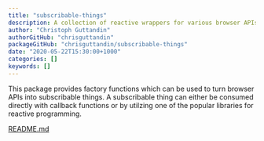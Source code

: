 ```yaml
---
title: "subscribable-things"
description: A collection of reactive wrappers for various browser APIs
author: "Christoph Guttandin"
authorGitHub: "chrisguttandin"
packageGitHub: "chrisguttandin/subscribable-things"
date: "2020-05-22T15:30:00+1000"
categories: []
keywords: []
---
```


This package provides factory functions which can be used to turn browser APIs into subscribable things. A subscribable thing can either be consumed directly with callback functions or by utilzing one of the popular libraries for reactive programming.

[README.md](https://github.com/chrisguttandin/subscribable-things/blob/master/README.md)
